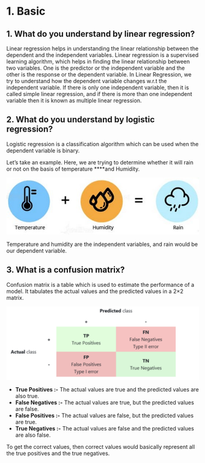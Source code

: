 # 1. Basic

## **1. What do you understand by linear regression?**

Linear regression helps in understanding the linear relationship between the dependent and the independent variables. Linear regression is a supervised learning algorithm, which helps in finding the linear relationship between two variables. One is the predictor or the independent variable and the other is the response or the dependent variable. In Linear Regression, we try to understand how the dependent variable changes w.r.t the independent variable. If there is only one independent variable, then it is called simple linear regression, and if there is more than one independent variable then it is known as multiple linear regression.

## **2. What do you understand by logistic regression?**

Logistic regression is a classification algorithm which can be used when the dependent variable is binary.

Let’s take an example. Here, we are trying to determine whether it will rain or not on the basis of temperature ****and Humidity.

![](../.gitbook/assets/screenshot-2020-11-25-162317.jpg)

Temperature and humidity are the independent variables, and rain would be our dependent variable.

## **3. What is a confusion matrix?**

Confusion matrix is a table which is used to estimate the performance of a model. It tabulates the actual values and the predicted values in a 2×2 matrix.

![Confusion Matrix](../.gitbook/assets/confusion-matrix.png)

* **True Positives :-** The actual values are true and the predicted values are also true.
* **False Negatives :-** The actual values are true, but the predicted values are false.
* **False Positives :-** The actual values are false, but the predicted values are true.
* **True Negatives :-** The actual values are false and the predicted values are also false.

To get the correct values, then correct values would basically represent all the true positives and the true negatives.





